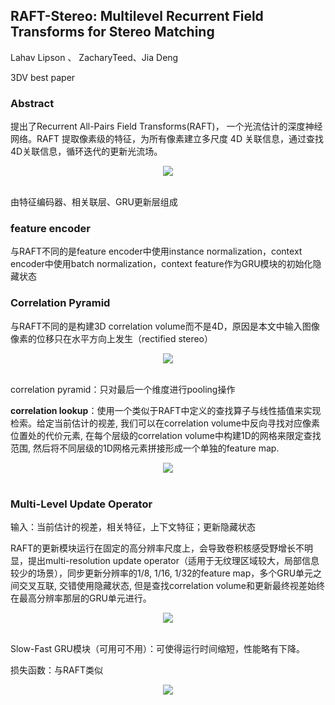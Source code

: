 ## RAFT-Stereo: Multilevel Recurrent Field Transforms for Stereo Matching

Lahav Lipson 、 ZacharyTeed、Jia Deng

3DV best paper

### Abstract

提出了Recurrent All-Pairs Field Transforms(RAFT)， 一个光流估计的深度神经网络。RAFT 提取像素级的特征，为所有像素建立多尺度 4D 关联信息，通过查找4D关联信息，循环迭代的更新光流场。

<div align=center>
<img src="https://amao996.github.io/blogs/paper-reading/imgs/RAFT-Stereo/model.png" width="  ">
</div><br>

由特征编码器、相关联层、GRU更新层组成

### feature encoder

与RAFT不同的是feature encoder中使用instance normalization，context encoder中使用batch normalization，context feature作为GRU模块的初始化隐藏状态

### Correlation Pyramid

与RAFT不同的是构建3D correlation volume而不是4D，原因是本文中输入图像像素的位移只在水平方向上发生（rectified stereo）

<div align=center>
<img src="https://amao996.github.io/blogs/paper-reading/imgs/RAFT-Stereo/corr1.png" width="  ">
</div><br>

correlation pyramid：只对最后一个维度进行pooling操作

**correlation lookup**：使用一个类似于RAFT中定义的查找算子与线性插值来实现检索。给定当前估计的视差, 我们可以在correlation volume中反向寻找对应像素位置处的代价元素, 在每个层级的correlation volume中构建1D的网格来限定查找范围, 然后将不同层级的1D网格元素拼接形成一个单独的feature map.

<div align=center>
<img src="https://amao996.github.io/blogs/paper-reading/imgs/RAFT-Stereo/lookup.png" width="  ">
</div><br>

### Multi-Level Update Operator

输入：当前估计的视差，相关特征，上下文特征；更新隐藏状态

RAFT的更新模块运行在固定的高分辨率尺度上，会导致卷积核感受野增长不明显，提出multi-resolution update operator（适用于无纹理区域较大，局部信息较少的场景），同步更新分辨率的1/8, 1/16, 1/32的feature map，多个GRU单元之间交叉互联, 交错使用隐藏状态, 但是查找correlation volume和更新最终视差始终在最高分辨率那层的GRU单元进行。

<div align=center>
<img src="https://amao996.github.io/blogs/paper-reading/imgs/RAFT-Stereo/gru.png" width="  ">
</div><br>

Slow-Fast GRU模块（可用可不用）：可使得运行时间缩短，性能略有下降。

损失函数：与RAFT类似

<div align=center>
<img src="https://amao996.github.io/blogs/paper-reading/imgs/RAFT-Stereo/loss.png" width="  ">
</div><br>